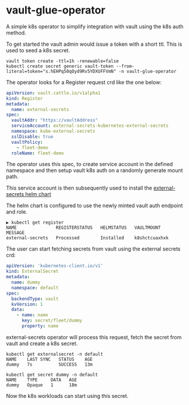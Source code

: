 # vault-glue-operator

A simple k8s operator to simplify integration with vault using the k8s auth method.

To get started the vault admin would issue a token with a short ttl. This is used to seed a k8s secret.

```
vault token create -ttl=1h -renewable=false
kubectl create secret generic vault-token --from-literal=token="s.hEHPq50qOyd9Rv5YDXUFFVmN" -n vault-glue-operator
```

The operator looks for a Register request crd like the one below:

```yaml
apiVersion: vault.cattle.io/v1alpha1
kind: Register
metadata:
  name: external-secrets
spec:
  vaultAddr: "https://vaultAddress"
  serviceAccount: external-secrets-kubernetes-external-secrets
  namespace: kube-external-secrets
  sslDisable: true
  vaultPolicy:
    - fleet-demo
  roleName: fleet-demo
```

The operator uses this spec, to create service account in the defined namespace and then setup vault k8s auth on a randomly generate mount path. 

This service account is then subsequently used to install the [external-secrets helm chart](https://github.com/external-secrets/kubernetes-external-secrets)

The helm chart is configured to use the newly minted vault auth endpoint and role.

```
▶ kubectl get register
NAME               REGISTERSTATUS   HELMSTATUS   VAULTMOUNT      MESSAGE
external-secrets   Processed        Installed    k8shctcuaxhxk
```

The user can start fetching secrets from vault using the external secrets crd:

```yaml
apiVersion: 'kubernetes-client.io/v1'
kind: ExternalSecret
metadata:
  name: dummy
  namespace: default
spec:
  backendType: vault
  kvVersion: 1
  data:
    - name: name
      key: secret/fleet/dummy
      property: name
```     

external-secrets operator will process this request, fetch the secret from vault and create a k8s secret.

```
kubectl get externalsecret -n default
NAME    LAST SYNC   STATUS    AGE
dummy   7s          SUCCESS   13m
```

```
kubectl get secret dummy -n default
NAME    TYPE     DATA   AGE
dummy   Opaque   1      18m
```

Now the k8s workloads can start using this secret.